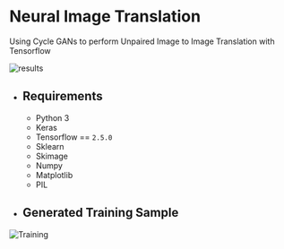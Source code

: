 # Neural Image Translation
Using Cycle GANs to perform Unpaired Image to Image Translation with Tensorflow


![results](https://i.imgur.com/ASDqrJH.jpeg)

* ## Requirements
  * Python 3
  * Keras
  * Tensorflow == ```2.5.0```
  * Sklearn
  * Skimage
  * Numpy
  * Matplotlib
  * PIL

* ## Generated Training Sample
![Training](https://i.imgur.com/GsIg9wx.png)
